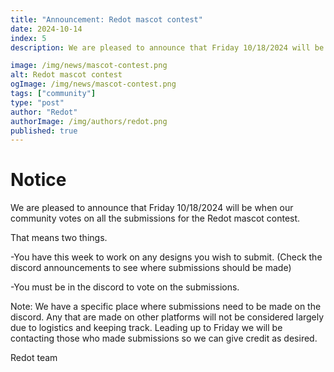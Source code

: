 ```yaml
---
title: "Announcement: Redot mascot contest"
date: 2024-10-14
index: 5
description: We are pleased to announce that Friday 10/18/2024 will be when our community votes on all the submissions for the Redot mascot contest.

image: /img/news/mascot-contest.png
alt: Redot mascot contest
ogImage: /img/news/mascot-contest.png
tags: ["community"]
type: "post"
author: "Redot"
authorImage: /img/authors/redot.png
published: true
---
```


# Notice

We are pleased to announce that Friday 10/18/2024 will be when our community votes on all the submissions for the Redot mascot contest.

That means two things.

-You have this week to work on any designs you wish to submit. (Check the discord announcements to see where submissions should be made)

-You must be in the discord to vote on the submissions.

Note: We have a specific place where submissions need to be made on the discord. Any that are made on other platforms will not be considered largely due to logistics and keeping track. Leading up to Friday we will be contacting those who made submissions so we can give credit as desired.

Redot team